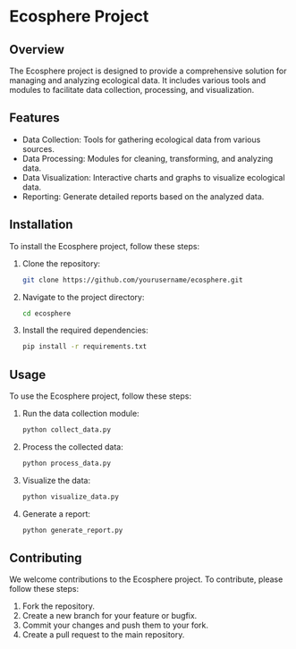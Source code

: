 # Ecosphere Project

## Overview

The Ecosphere project is designed to provide a comprehensive solution for managing and analyzing ecological data. It includes various tools and modules to facilitate data collection, processing, and visualization.

## Features

- Data Collection: Tools for gathering ecological data from various sources.
- Data Processing: Modules for cleaning, transforming, and analyzing data.
- Data Visualization: Interactive charts and graphs to visualize ecological data.
- Reporting: Generate detailed reports based on the analyzed data.

## Installation

To install the Ecosphere project, follow these steps:

1. Clone the repository:
   ```bash
   git clone https://github.com/yourusername/ecosphere.git
   ```
2. Navigate to the project directory:
   ```bash
   cd ecosphere
   ```
3. Install the required dependencies:
   ```bash
   pip install -r requirements.txt
   ```

## Usage

To use the Ecosphere project, follow these steps:

1. Run the data collection module:
   ```bash
   python collect_data.py
   ```
2. Process the collected data:
   ```bash
   python process_data.py
   ```
3. Visualize the data:
   ```bash
   python visualize_data.py
   ```
4. Generate a report:
   ```bash
   python generate_report.py
   ```

## Contributing

We welcome contributions to the Ecosphere project. To contribute, please follow these steps:

1. Fork the repository.
2. Create a new branch for your feature or bugfix.
3. Commit your changes and push them to your fork.
4. Create a pull request to the main repository.
